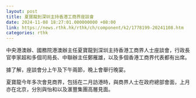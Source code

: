 ```yaml
---
layout: post
title: 夏寶龍到深圳主持香港工商界座談會
date: 2024-11-08 18:27:01.000000000 +08:00
link: https://news.rthk.hk/rthk/ch/component/k2/1778199-20241108.htm
categories: rthk
---
```


中央港澳辦、國務院港澳辦主任夏寶龍到深圳主持香港工商界人士座談會，行政長官李家超和多個司局長、中聯辦主任鄭雁雄，以及多個香港工商界代表都有出席。

據了解，座談會分上午及下午兩節，晚上會舉行晚宴。

夏寶龍今年多次會見商界，包括在二月訪港時，與商界人士在政府總部會面，上月亦在北京，分別與怡和以及滙豐集團高層見面。

